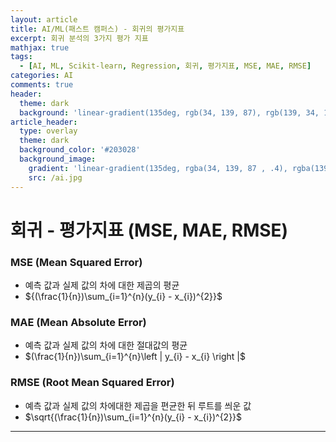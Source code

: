 ```yaml
---
layout: article
title: AI/ML(패스트 캠퍼스) - 회귀의 평가지표
excerpt: 회귀 분석의 3가지 평가 지표
mathjax: true
tags:
  - [AI, ML, Scikit-learn, Regression, 회귀, 평가지표, MSE, MAE, RMSE]
categories: AI
comments: true
header:
  theme: dark
  background: 'linear-gradient(135deg, rgb(34, 139, 87), rgb(139, 34, 139))'
article_header:
  type: overlay
  theme: dark
  background_color: '#203028'
  background_image:
    gradient: 'linear-gradient(135deg, rgba(34, 139, 87 , .4), rgba(139, 34, 139, .4))'
    src: /ai.jpg
---
```


# 회귀 - 평가지표 (MSE, MAE, RMSE)

### MSE (Mean Squared Error)
- 예측 값과 실제 값의 차에 대한 제곱의 평균
- ${(\frac{1}{n})\sum_{i=1}^{n}(y_{i} - x_{i})^{2}}$

### MAE (Mean Absolute Error)
- 예측 값과 실제 값의 차에 대한 절대값의 평균
- $(\frac{1}{n})\sum_{i=1}^{n}\left | y_{i} - x_{i} \right |$

### RMSE (Root Mean Squared Error)
- 예측 값과 실제 값의 차에대한 제곱을 편균한 뒤 루트를 씌운 값
- $\sqrt{(\frac{1}{n})\sum_{i=1}^{n}(y_{i} - x_{i})^{2}}$
---
